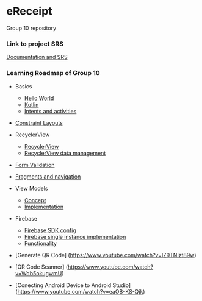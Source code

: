 # eReceipt
Group 10 repository

### Link to project SRS
[Documentation and SRS](https://docs.google.com/document/d/1p24bRZYPnb3RJ3KtjgZpr-WffpRIYoohLUo-pzoBZe4/edit?usp=sharing)

### Learning Roadmap of Group 10

- Basics
    - [Hello World](https://developer.android.com/codelabs/android-training-hello-world?index=..%2F..%2Fandroid-training&hl=es-419#0)
    - [Kotlin](https://developer.android.com/courses/android-basics-kotlin/course)
    - [Intents and activities](https://developer.android.com/codelabs/android-training-create-an-activity?index=..%2F..%2Fandroid-training&hl=es-419#0)
- [Constraint Layouts](https://cursokotlin.com/constraintlayout-2-diseno-de-layouts/)
- RecyclerView
    - [RecyclerView](https://www.youtube.com/watch?v=k3zoVAMuW5w&ab_channel=Programaci%C3%B3nAndroidbyAristiDevs)
    - [RecyclerView data management](https://www.youtube.com/watch?v=6O_goNNuXWk&t=886s&ab_channel=Programaci%C3%B3nAndroidbyAristiDevs)
- [Form Validation](https://www.youtube.com/watch?v=Gc0sLf91QeM&t=530s&ab_channel=CodeWithCal)
- [Fragments and navigation](https://www.youtube.com/watch?v=jatY_VF7MNg&ab_channel=SociedadAndroide)
- View Models
    - [Concept](https://developer.android.com/topic/libraries/architecture/viewmodel?hl=es-419)
    - [Implementation](https://www.youtube.com/watch?v=_aMEOCwb5Ls&ab_channel=NoobDeveloper)
- Firebase
    - [Firebase SDK config](https://www.youtube.com/watch?v=dRYnm_k3w1w&t=13s)
    - [Firebase single instance implementation](https://www.youtube.com/watch?v=YOBJNawutXw&t=3196s&ab_channel=CodeWithEsau)
    - [Functionality](https://firebase.google.com/docs)
    
- [Generate QR Code] (https://www.youtube.com/watch?v=IZ9TNIzt89w)
- [QR Code Scanner] (https://www.youtube.com/watch?v=Wdb5okugwmU)
- [Conecting Android Device to Android Studio] (https://www.youtube.com/watch?v=eaOB-KS-Qjk)
